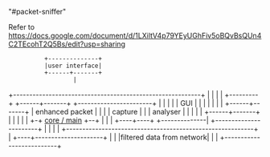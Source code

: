 "#packet-sniffer" 

Refer to https://docs.google.com/document/d/1LXiltV4p79YEyUGhFiv5oBQvBsQUn4C2TEcohT2Q5Bs/edit?usp=sharing

              +--------------+
              |user interface|
              +------+-------+
                      |
 +----------------------------------------------------------+
 |                    |                                     |
 | +---------+ +------+-------+  +-----------------------+  |
 | |         | |     GUI      |  |                       |  |
 | |         | +------+-------+  |    enhanced packet    |  |
 | | capture |        |          |       analyser        |  |
 | |         | +------+-------+  |                       |  |
 | |         +-+ [core / main](https://github.com/bailey-f/packet-sniffer/tree/homedev/Code/networksniffer/Core)  +--+                       |  |
 | +----+----+ +--------------|  +-----------------------+  |
 |     |                                                    |
 +----------------------------------------------------------+
       |
  +----+---------------------+
  |                          |
  |filtered data from network|
  |                          |
  +--------------------------+
